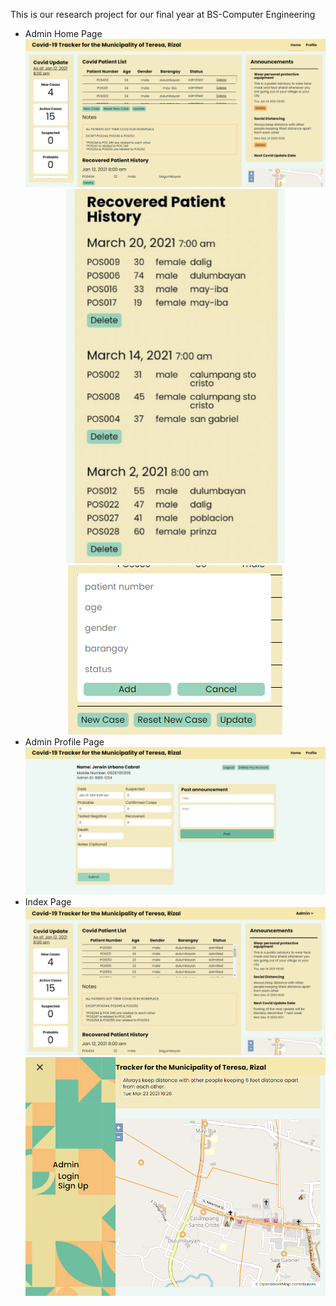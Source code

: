 This is our research project for our final year at BS-Computer Engineering

<ul>
    <li>
        Admin Home Page
        <br>
        <div align='center'>
            <img src="./system_preview/admin_home_page/desktop.png" alt="">
            <img width="350px" src="./system_preview/admin_home_page/mobile.png" alt="">
            <img src="./system_preview/admin_home_page/add_patient.png" alt="">  
        </div>
    </li>
    <li>
        Admin Profile Page
        <br>
        <div align='center'>
            <img src="./system_preview/admin_profile_page/desktop.png" alt="">
        </div>
    </li>
    <li>
        Index Page
        <br>
        <div align='center'>
            <img src="./system_preview/index_page/desktop.png" alt="">
            <img src="./system_preview/index_page/tablet.png" alt="">
        </div>
    </li>
</ul>